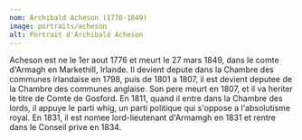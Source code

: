 ```yaml
---
nom: Archibald Acheson (1776-1849)
image: portraits/acheson
alt: Portrait d'Archibald Acheson
---
```


Acheson est ne le 1er aout 1776 et meurt le 27 mars 1849, dans le comte d'Armagh en Markethill, Irlande. Il devient depute dans la Chambre des communes irlandaise en 1798, puis de 1801 a 1807, il est devient deputee de la Chambre des communes anglaise. Son pere meurt en 1807, et il va heriter le titre de Comte de Gosford. En 1811, quand il entre dans la Chambre des lords, il appuye le parti whig, un parti politique qui s'oppose a l'absolutisme royal. En 1831, il est nomee lord-lieutenant d'Armamgh en 1831 et rentre dans le Conseil prive en 1834.
